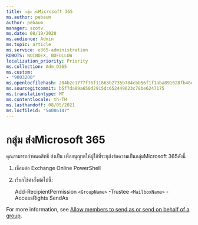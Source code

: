 ```yaml
---
title: กลุ่ม ส่งMicrosoft 365
ms.author: pebaum
author: pebaum
manager: scotv
ms.date: 08/19/2020
ms.audience: Admin
ms.topic: article
ms.service: o365-administration
ROBOTS: NOINDEX, NOFOLLOW
localization_priority: Priority
ms.collection: Adm_O365
ms.custom:
- "9003200"
ms.openlocfilehash: 204b2c1777f76f11663b2735b784cbb56f1f1aba891628fb46ef37b501c9ff85
ms.sourcegitcommit: b5f7da89a650d2915dc652449623c78be6247175
ms.translationtype: MT
ms.contentlocale: th-TH
ms.lasthandoff: 08/05/2021
ms.locfileid: "54086147"
---
```

# <a name="send-as-microsoft-365-group"></a>กลุ่ม ส่งMicrosoft 365

คุณสามารถกําหนดสิทธิ์ ส่งเป็น เพื่ออนุญาตให้ผู้ใช้ที่ระบุส่งข้อความเป็นกลุ่มMicrosoft 365ดังนี้  

1. เชื่อมต่อ Exchange Online PowerShell  

2. เรียกใช้คำสั่งต่อไปนี้:  

    Add-RecipientPermission `<GroupName>` -Trustee `<MailboxName>` -AccessRights SendAs

For more information, see [Allow members to send as or send on behalf of a group](https://docs.microsoft.com/microsoft-365/admin/create-groups/allow-members-to-send-as-or-send-on-behalf-of-group?view=o365-worldwide).